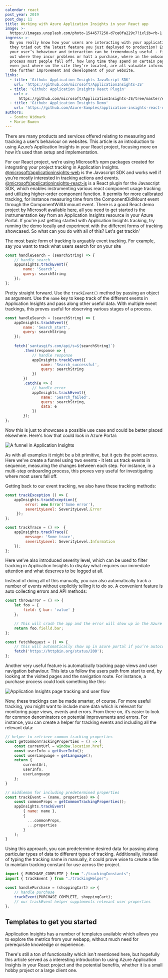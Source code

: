 ```yaml
---
calendar: react
post_year: 2019
post_day: 11
title: Working with Azure Application Insights in your React app
image: >-
  https://images.unsplash.com/photo-1544577250-d7ce0fa229c7?ixlib=rb-1.2.1&ixid=eyJhcHBfaWQiOjEyMDd9&auto=format&fit=crop&w=1934&q=80
ingress: >-
  Do you really know how your users are interacting with your application? Have
  they tried out the latest feature you just deployed to production? Examining
  your user’s behaviour and interaction can be tremendously useful - figuring
  out where they incur problems or halt a purchase, where in the onboarding
  process most people fall off, how long time they spend on certain pages, or
  even just where on the site they’re located, are all valuable information for
  the further improvement and development of your website.
links:
  - title: 'Github: Application Insights JavaScript SDK'
    url: 'https://github.com/microsoft/ApplicationInsights-JS'
  - title: 'Github: Application Insights React Plugin'
    url: >-
      https://github.com/microsoft/ApplicationInsights-JS/tree/master/extensions/applicationinsights-react-js
  - title: 'Github: Application Insights Demo'
    url: 'https://github.com/Azure-Samples/application-insights-react-demo'
authors:
  - Sondre Widmark
  - Marie Buøen
---
```

There are many products and services offered relating to measuring and tracking a user’s behaviour on websites. This article is an introduction to using Azure’s Application Insights in your React project, focusing more on how it’s used than setup and implementation.

For our React project, we’re using Microsoft’s npm packages created for integrating your project tracking in Application Insights. [@microsoft/applicationinsights-web](https://github.com/microsoft/ApplicationInsights-JS) is the Javascript SDK and works well if you’re mostly interested in tracking actions and events. [@microsoft/applicationinsights-react-js](https://github.com/microsoft/ApplicationInsights-JS/tree/master/extensions/applicationinsights-react-js) is a React plugin for the Javascript SDK, which enables instrumenting various react component usage tracking and utilizing higher-order component function. It permits for more calibrated tracking, for instance measuring time from the ComponentDidMount event through the ComponentWillUnmount event. There is a good React demo project by Microsoft available [here](https://github.com/Azure-Samples/application-insights-react-demo), all you need to get started is the instrumentation key from an Application Insights resource in your Azure Portal. If you're just getting started with Application Insights tracking, try running the demo locally and experiment with the different forms of tracking showcased. So what can you do with all of this? Let's get trackin'

The most basic form of tracking is arguably event tracking. For example, say you want to track what users search for on your site

```js
const handleSearch = (searchString) => {     
    // handle search
    appInsights.trackEvent({
        name: 'Search’,
        query: searchString
    });
};
```

Pretty straight forward. Use the `trackEvent()` method by passing an object as argument. Use the `name` key to keep track of the different events in Application Insights and pass along other useful data. With multiple event trackings, this proves useful for observing various stages of a process.

```js
const handleSearch = (searchString) => {    
    appInsights.trackEvent({        
        name: 'Search_start',
        query: searchString
    });
    
    fetch(`santasgifs.com/api/s=${searchString}`)
        .then(response => {
            // handle response
            appInsights.trackEvent({
                name: 'Search_successful',
                query: searchString
            })
        })
        .catch(e => {
            // handle error
            appInsights.trackEvent({
                name: 'Search_failed',
                query: searchString,
                data: e
            })
        });
};
```

Now this is just to showcase a possible use case and could be better placed elsewhere. Here's how that could look in Azure Portal:

![A funnel in Application Insights](/assets/image.png "A funnel in Application Insights")

As with all examples it might be a bit primitive, but it gets the point across. Here we've create a funnel using two events - it lets us track events in sequence, measuring the changes between each step. For instance, in a multi-step onboarding process, this proves very useful for investigating where most users fall off.

Getting back to our event tracking, we also have these tracking methods:

```js
const trackException () => {
    appInsights.trackException({
         error: new Error('Some error'),
         severityLevel: SeverityLevel.Error
     });
};

const trackTrace = () =>  {
    appInsights.trackTrace({
         message: 'Some trace',
         severityLevel: SeverityLevel.Information
    });
}; 
```

Here we’ve also introduced severity level, which can be used to filter tracking in Application Insights to display what requires our immediate attention and what deserves to be logged at all.

Instead of doing all of this manually, you can also automatically track a number of events without explicitly telling it to do so. A convenient feature is auto collecting errors and API methods:

```js
const throwError = () => {
    let foo = {
        field: { bar: 'value' }
    };    

    // This will crash the app and the error will show up in the Azure Portal
    return foo.fielld.bar;
};

const fetchRequest = () => {
    // this will automatically show up in azure portal if you’re autocollecting fetch 
    fetch('https://httpbin.org/status/200');
};
```

Another very useful feature is automatically tracking page views and user navigation behaviour. This lets us follow the users path from start to end, by looking at the visited pages and the navigation route. For instance, a purchase process could look something like this:

![Application Insights page tracking and user flow](/assets/azure-page-tracking.png "Application Insights page tracking and user flow")

Now, these trackings can be made smarter, of course. For more useful tracking, you might want to include more data which is relevant for monitoring page views, events and errors. From there on, it’s easier to look for common denominators on potential improvements and errors. For instance, you can create a helper for tracking events and including all the relevant data:

```js
// helper to retrieve common tracking properties
const getCommonTrackingProperties = () => {
    const currentUrl = window.location.href;
    const userInfo = getUserInfo();
    const userLanguage = getLanguage();
    return {
        currentUrl,
        userInfo,
        userLanguage
    };
}

// middleman for including predetermined properties
const trackEvent = (name, properties) => {
    const commonProps = getCommonTrackingProperties();
    appInsights.trackEvent(
        { name: name },
        {
          ...commonProps,
          ...properties
        }
    );
}
```

Using this approach, you can predetermine desired data for passing along particular types of data to different types of tracking. Additionally, instead of typing the tracking name in manually, it could prove wise to create a file to maintain tracking constant for use across the project.

```js
import { PURCHASE_COMPLETE } from "./trackingConstants";
import { trackEvent } from "./trackingHelper";

const handlePurchase = (shoppingCart) => {
    // handle purchase
    trackEvent(PURCHASE_COMPLETE, shoppingCart);
    // our trackEvent helper supplements relevant user properties
};
```

## Templates to get you started

Application Insights has a number of templates available which allows you to explore the metrics from your webapp, without much need for prerequisite knowledge or experience. 

There's still a ton of functionality which isn't mentioned here, but hopefully this article served as a interesting introduction to using Azure Application Insights in your React project and the potential benefits, whether it is a small hobby project or a large client one.
